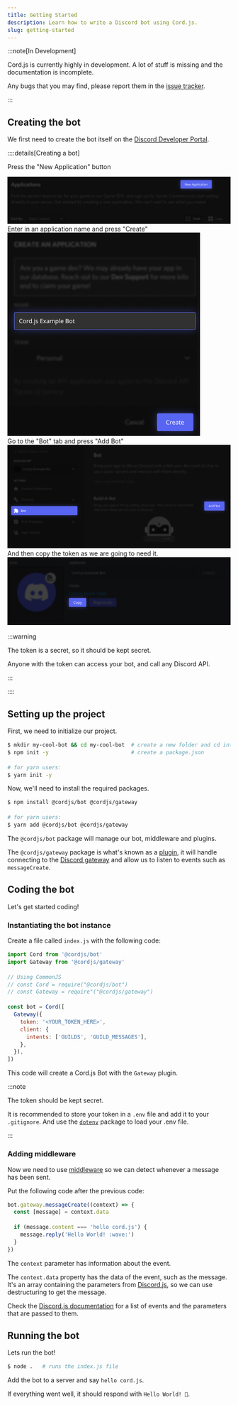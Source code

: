 ```yaml
---
title: Getting Started
description: Learn how to write a Discord bot using Cord.js.
slug: getting-started
---
```


:::note[In Development]

Cord.js is currently highly in development.
A lot of stuff is missing and the documentation is incomplete.

Any bugs that you may find, please report them in the [issue tracker](https://github.com/lukadev-0/cord.js/issues).

:::

## Creating the bot

We first need to create the bot itself on the [Discord Developer Portal](https://discord.com/developers/applications).

::::details[Creating a bot]

Press the "New Application" button

![](/getting-started/Applications.png)
\
Enter in an application name and press "Create"
![](/getting-started/CreateApplication.png)
\
Go to the "Bot" tab and press "Add Bot"
![](/getting-started/AddBot.png)
\
And then copy the token as we are going to need it.
![](/getting-started/CopyToken.png)

:::warning

The token is a secret, so it should be kept secret.

Anyone with the token can access your bot, and call any Discord API.

:::

::::

## Setting up the project

First, we need to initialize our project.

```sh
$ mkdir my-cool-bot && cd my-cool-bot  # create a new folder and cd into it
$ npm init -y                          # create a package.json

# for yarn users:
$ yarn init -y
```

Now, we'll need to install the required packages.

```sh
$ npm install @cordjs/bot @cordjs/gateway

# for yarn users:
$ yarn add @cordjs/bot @cordjs/gateway
```

The `@cordjs/bot` package will manage our bot, middleware and plugins.

The `@cordjs/gateway` package is what's known as a [plugin](/docs/plugins), it will
handle connecting to the [Discord gateway](https://discord.com/developers/docs/topics/gateway) and
allow us to listen to events such as `messageCreate`.

## Coding the bot

Let's get started coding!

### Instantiating the bot instance

Create a file called `index.js` with the following code:

```js
import Cord from '@cordjs/bot'
import Gateway from '@cordjs/gateway'

// Using CommonJS
// const Cord = require("@cordjs/bot")
// const Gateway = require"("@cordjs/gateway")

const bot = Cord([
  Gateway({
    token: '<YOUR_TOKEN_HERE>',
    client: {
      intents: ['GUILDS', 'GUILD_MESSAGES'],
    },
  }),
])
```

This code will create a Cord.js Bot with the `Gateway` plugin.

:::note

The token should be kept secret.

It is recommended to store your token in a `.env` file and add it to your `.gitignore`.
And use the [`dotenv`](https://npmjs.com/package/dotenv) package to load your .env file.

:::

### Adding middleware

Now we need to use [middleware](/docs/middleware) so we can detect
whenever a message has been sent.

Put the following code after the previous code:

```js
bot.gateway.messageCreate((context) => {
  const [message] = context.data

  if (message.content === 'hello cord.js') {
    message.reply('Hello World! :wave:')
  }
})
```

The `context` parameter has information about the event.

The `context.data` property has the data of the event,
such as the message.
It's an array containing the parameters from [Discord.js](https://discord.js), so we can
use destructuring to get the message.

Check the [Discord.js documentation](https://discord.js.org/#/docs/discord.js/stable/class/Client?scrollTo=e-apiRequest)
for a list of events and the parameters that are passed to them.

## Running the bot

Lets run the bot!

```sh
$ node .   # runs the index.js file
```

Add the bot to a server and say `hello cord.js`.

If everything went well, it should respond with `Hello World! 👋`.
